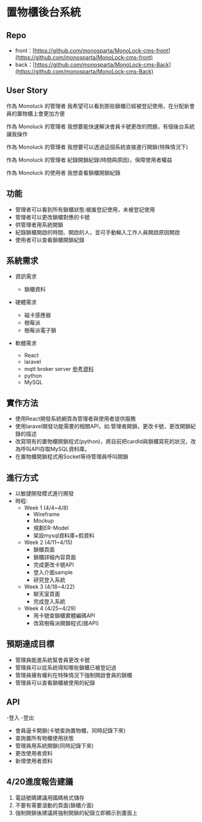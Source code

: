 # 置物櫃後台系統

## Repo

- front：[https://github.com/monosparta/MonoLock-cms-front](https://github.com/monosparta/MonoLock-cms-front)
- back：[https://github.com/monosparta/MonoLock-cms-Back](https://github.com/monosparta/MonoLock-cms-Back)

## User Story

作為 Monoluck 的管理者
我希望可以看到那些鎖櫃已經被登記使用，在分配新會員的置物櫃上會更加方便

作為 Monoluck 的管理者
我想要能快速解決會員卡號更改的問題，有個後台系統讓我操作

作為 Monoluck 的管理者
我想要可以透過這個系統直接進行開鎖(特殊情況下)

作為 Monoluck 的管理者
紀錄開鎖紀錄(時間與原因)，保障使用者權益

作為 Monoluck 的使用者
我想查看鎖櫃開鎖紀錄

## 功能

- 管理者可以看到所有鎖櫃狀態:被誰登記使用，未被登記使用
- 管理者可以更改鎖櫃對應的卡號
- 供管理者用系統開鎖
- 紀錄鎖櫃開啟的時間、開啟的人，並可手動輸入工作人員開啟原因開啟
- 使用者可以查看鎖櫃開鎖紀錄

## 系統需求

- 資訊需求
  - 鎖櫃資料

- 硬體需求
  - 磁卡感應器
  - 樹莓派
  - 樹莓派電子鎖

- 軟體需求
  - React
  - laravel
  - mqtt broker server
    [參考資料](http://www.steves-internet-guide.com/mosquitto-broker/)
  - python
  - MySQL

## 實作方法

- 使用React開發系統網頁為管理者與使用者提供服務
- 使用laravel開發功能需要的相關API，如:管理者開鎖，更改卡號，更改開鎖紀錄的描述
- 改寫現有的置物櫃開鎖程式(python)，將目前把cardId與鎖櫃寫死的狀況，改為呼叫API存取MySQL資料庫。
- 在置物櫃開鎖程式用Socket等待管理員呼叫開鎖

## 進行方式

- 以敏捷開發模式進行開發
- 時程:
  - Week 1 (4/4~4/8)
    - Wireframe
    - Mockup
    - 規劃ER-Model
    - 架設mysql資料庫+假資料
  - Week 2 (4/11~4/15)
    - 鎖櫃頁面
    - 鎖櫃詳細內容頁面
    - 完成更改卡號API
    - 登入介面sample
    - 研究登入系統
  - Week 3 (4/18~4/22)
    - 聊天室頁面
    - 完成登入系統
  - Week 4 (4/25~4/29)
    - 用卡號查鎖櫃實體編碼API
    - 改寫樹莓派開鎖程式(接API)

## 預期達成目標

- 管理員能進系統幫會員更改卡號
- 管理員可以從系統得知哪些鎖櫃已被登記過
- 管理員擁有權利在特殊情況下強制開啟會員的鎖櫃
- 管理員可以查看鎖櫃被使用的紀錄

## API
-登入
-登出
- 會員逼卡開鎖(卡號查詢置物櫃，同時記錄下來)
- 查詢置所有物櫃使用狀態
- 管理員用系統開鎖(同時記錄下來)
- 更改使用者資料
- 新增使用者資料

## 4/20進度報告建議
1. 電話號碼建議用國碼格式儲存
2. 不要有需要滾動的頁面(鎖櫃介面)
3. 強制開鎖後建議將強制開鎖的紀錄立即顯示到畫面上
